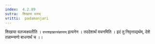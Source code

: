 ```yaml
---
index:  4.2.89
sutra:  शिखाया वलच्
vritti:  padamanjari
---
```


शिखाया वलज्वक्ष्यतीति । `दन्तशइखात्संज्ञायाम्` इत्यनेन । 
तददेशार्थं वचनमिति । इदं तु निवृत्ताद्यर्थम्, देशे तन्नाम्न्यणो बाधनार्थं च ।।
